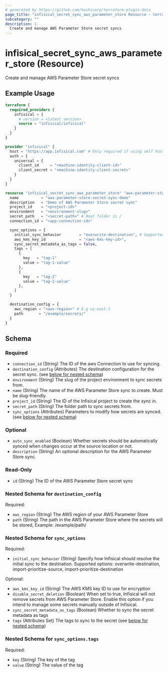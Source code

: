 ```yaml
---
# generated by https://github.com/hashicorp/terraform-plugin-docs
page_title: "infisical_secret_sync_aws_parameter_store Resource - terraform-provider-infisical"
subcategory: ""
description: |-
  Create and manage AWS Parameter Store secret syncs
---
```


# infisical_secret_sync_aws_parameter_store (Resource)

Create and manage AWS Parameter Store secret syncs

## Example Usage

```terraform
terraform {
  required_providers {
    infisical = {
      # version = <latest version>
      source = "infisical/infisical"
    }
  }
}

provider "infisical" {
  host = "https://app.infisical.com" # Only required if using self hosted instance of Infisical, default is https://app.infisical.com
  auth = {
    universal = {
      client_id     = "<machine-identity-client-id>"
      client_secret = "<machine-identity-client-secret>"
    }
  }
}

resource "infisical_secret_sync_aws_parameter_store" "aws-parameter-store-secret-sync" {
  name          = "aws-parameter-store-secret-sync-demo"
  description   = "Demo of AWS Parameter Store secret sync"
  project_id    = "<project-id>"
  environment   = "<environment-slug>"
  secret_path   = "<secret-path>" # Root folder is /
  connection_id = "<app-connection-id>"

  sync_options = {
    initial_sync_behavior        = "overwrite-destination", # Supported options: overwrite-destination, import-prioritize-source, import-prioritize-destination
    aws_kms_key_id               = "<aws-kms-key-id>",
    sync_secret_metadata_as_tags = false,
    tags = [
      {
        key   = "tag-1"
        value = "tag-1-value"
      },
      {
        key   = "tag-2"
        value = "tag-2-value"
      },
    ]
  }

  destination_config = {
    aws_region = "<aws-region>" # E.g us-east-1
    path       = "/example/secrets/"
  }
}
```

<!-- schema generated by tfplugindocs -->
## Schema

### Required

- `connection_id` (String) The ID of the aws Connection to use for syncing.
- `destination_config` (Attributes) The destination configuration for the secret sync. (see [below for nested schema](#nestedatt--destination_config))
- `environment` (String) The slug of the project environment to sync secrets from.
- `name` (String) The name of the AWS Parameter Store sync to create. Must be slug-friendly.
- `project_id` (String) The ID of the Infisical project to create the sync in.
- `secret_path` (String) The folder path to sync secrets from.
- `sync_options` (Attributes) Parameters to modify how secrets are synced. (see [below for nested schema](#nestedatt--sync_options))

### Optional

- `auto_sync_enabled` (Boolean) Whether secrets should be automatically synced when changes occur at the source location or not.
- `description` (String) An optional description for the AWS Parameter Store sync.

### Read-Only

- `id` (String) The ID of the AWS Parameter Store secret sync

<a id="nestedatt--destination_config"></a>
### Nested Schema for `destination_config`

Required:

- `aws_region` (String) The AWS region of your AWS Parameter Store
- `path` (String) The path in the AWS Parameter Store where the secrets will be stored, Example: /example/path/


<a id="nestedatt--sync_options"></a>
### Nested Schema for `sync_options`

Required:

- `initial_sync_behavior` (String) Specify how Infisical should resolve the initial sync to the destination. Supported options: overwrite-destination, import-prioritize-source, import-prioritize-destination

Optional:

- `aws_kms_key_id` (String) The AWS KMS key ID to use for encryption
- `disable_secret_deletion` (Boolean) When set to true, Infisical will not remove secrets from AWS Parameter Store. Enable this option if you intend to manage some secrets manually outside of Infisical.
- `sync_secret_metadata_as_tags` (Boolean) Whether to sync the secret metadata as tags
- `tags` (Attributes Set) The tags to sync to the secret (see [below for nested schema](#nestedatt--sync_options--tags))

<a id="nestedatt--sync_options--tags"></a>
### Nested Schema for `sync_options.tags`

Required:

- `key` (String) The key of the tag
- `value` (String) The value of the tag
